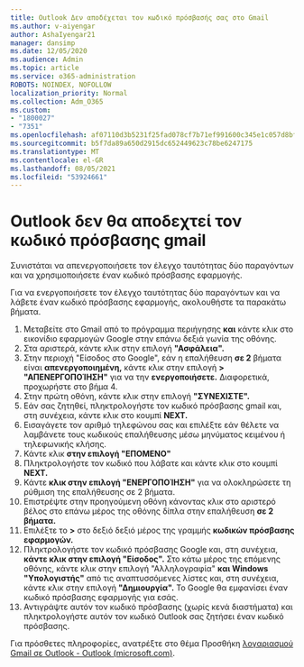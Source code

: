 ```yaml
---
title: Outlook Δεν αποδέχεται τον κωδικό πρόσβασής σας στο Gmail
ms.author: v-aiyengar
author: AshaIyengar21
manager: dansimp
ms.date: 12/05/2020
ms.audience: Admin
ms.topic: article
ms.service: o365-administration
ROBOTS: NOINDEX, NOFOLLOW
localization_priority: Normal
ms.collection: Adm_O365
ms.custom:
- "1800027"
- "7351"
ms.openlocfilehash: af07110d3b5231f25fad078cf7b71ef991600c345e1c057d8bfe1614d9570580
ms.sourcegitcommit: b5f7da89a650d2915dc652449623c78be6247175
ms.translationtype: MT
ms.contentlocale: el-GR
ms.lasthandoff: 08/05/2021
ms.locfileid: "53924661"
---
```

# <a name="outlook-wont-accept-your-gmail-password"></a>Outlook δεν θα αποδεχτεί τον κωδικό πρόσβασης gmail

Συνιστάται να απενεργοποιήσετε τον έλεγχο ταυτότητας δύο παραγόντων και να χρησιμοποιήσετε έναν κωδικό πρόσβασης εφαρμογής.

Για να ενεργοποιήσετε τον έλεγχο ταυτότητας δύο παραγόντων και να λάβετε έναν κωδικό πρόσβασης εφαρμογής, ακολουθήστε τα παρακάτω βήματα.

1. Μεταβείτε στο Gmail από το πρόγραμμα περιήγησης **και** κάντε κλικ στο εικονίδιο εφαρμογών Google στην επάνω δεξιά γωνία της οθόνης.
1. Στα αριστερά, κάντε κλικ στην επιλογή **"Ασφάλεια".**
1. Στην περιοχή "Είσοδος στο Google", εάν η επαλήθευση **σε 2** βήματα είναι **απενεργοποιημένη,** κάντε κλικ στην επιλογή **>** **"ΑΠΕΝΕΡΓΟΠΟΊΗΣΗ"** για να την **ενεργοποιήσετε.** Διαφορετικά, προχωρήστε στο βήμα 4.
1. Στην πρώτη οθόνη, κάντε κλικ στην επιλογή **"ΣΥΝΕΧΙΣΤΕ".**
1. Εάν σας ζητηθεί, πληκτρολογήστε τον κωδικό πρόσβασης gmail και, στη συνέχεια, κάντε κλικ στο κουμπί **NEXT.**
1. Εισαγάγετε τον αριθμό τηλεφώνου σας και επιλέξτε εάν θέλετε να λαμβάνετε τους κωδικούς επαλήθευσης μέσω μηνύματος κειμένου ή τηλεφωνικής κλήσης.
1. Κάντε κλικ **στην επιλογή "ΕΠΟΜΕΝΟ"**
1. Πληκτρολογήστε τον κωδικό που λάβατε και κάντε κλικ στο κουμπί **NEXT.**
1. Κάντε **κλικ στην επιλογή "ΕΝΕΡΓΟΠΟΊΗΣΗ"** για να ολοκληρώσετε τη ρύθμιση της επαλήθευσης σε 2 βήματα.
1. Επιστρέψτε στην προηγούμενη οθόνη κάνοντας κλικ στο αριστερό βέλος στο επάνω μέρος της οθόνης δίπλα στην επαλήθευση **σε 2 βήματα.**
1. Επιλέξτε το **>** στο δεξιό δεξιό μέρος της γραμμής **κωδικών πρόσβασης εφαρμογών.**
1. Πληκτρολογήστε τον κωδικό πρόσβασης Google και, στη συνέχεια, **κάντε κλικ στην επιλογή "Είσοδος".** Στο κάτω μέρος της επόμενης οθόνης, κάντε κλικ στην επιλογή "Αλληλογραφία" **και Windows "Υπολογιστής"** από τις αναπτυσσόμενες λίστες και, στη συνέχεια, κάντε κλικ στην επιλογή  **"Δημιουργία".**
Το Google θα εμφανίσει έναν κωδικό πρόσβασης εφαρμογής για εσάς. 
13. Αντιγράψτε αυτόν τον κωδικό πρόσβασης (χωρίς κενά διαστήματα) και πληκτρολογήστε αυτόν τον κωδικό Outlook σας ζητήσει έναν κωδικό πρόσβασης.

Για πρόσθετες πληροφορίες, ανατρέξτε στο θέμα Προσθήκη [λογαριασμού Gmail σε Outlook - Outlook (microsoft.com)](https://support.microsoft.com/office/add-a-gmail-account-to-outlook-70191667-9c52-4581-990e-e30318c2c081).
